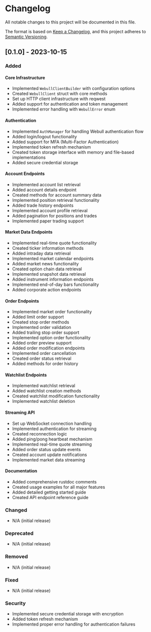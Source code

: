 # Changelog

All notable changes to this project will be documented in this file.

The format is based on [Keep a Changelog](https://keepachangelog.com/en/1.0.0/),
and this project adheres to [Semantic Versioning](https://semver.org/spec/v2.0.0.html).

## [0.1.0] - 2023-10-15

### Added

#### Core Infrastructure
- Implemented `WebullClientBuilder` with configuration options
- Created `WebullClient` struct with core methods
- Set up HTTP client infrastructure with reqwest
- Added support for authentication and token management
- Implemented error handling with `WebullError` enum

#### Authentication
- Implemented `AuthManager` for handling Webull authentication flow
- Added login/logout functionality
- Added support for MFA (Multi-Factor Authentication)
- Implemented token refresh mechanism
- Created token storage interface with memory and file-based implementations
- Added secure credential storage

#### Account Endpoints
- Implemented account list retrieval
- Added account details endpoint
- Created methods for account summary data
- Implemented position retrieval functionality
- Added trade history endpoints
- Implemented account profile retrieval
- Added pagination for positions and trades
- Implemented paper trading support

#### Market Data Endpoints
- Implemented real-time quote functionality
- Created ticker information methods
- Added intraday data retrieval
- Implemented market calendar endpoints
- Added market news functionality
- Created option chain data retrieval
- Implemented snapshot data retrieval
- Added instrument information endpoints
- Implemented end-of-day bars functionality
- Added corporate action endpoints

#### Order Endpoints
- Implemented market order functionality
- Added limit order support
- Created stop order methods
- Implemented order validation
- Added trailing stop order support
- Implemented option order functionality
- Added order preview support
- Added order modification endpoints
- Implemented order cancellation
- Created order status retrieval
- Added methods for order history

#### Watchlist Endpoints
- Implemented watchlist retrieval
- Added watchlist creation methods
- Created watchlist modification functionality
- Implemented watchlist deletion

#### Streaming API
- Set up WebSocket connection handling
- Implemented authentication for streaming
- Created reconnection logic
- Added ping/pong heartbeat mechanism
- Implemented real-time quote streaming
- Added order status update events
- Created account update notifications
- Implemented market data streaming

#### Documentation
- Added comprehensive rustdoc comments
- Created usage examples for all major features
- Added detailed getting started guide
- Created API endpoint reference guide

### Changed

- N/A (initial release)

### Deprecated

- N/A (initial release)

### Removed

- N/A (initial release)

### Fixed

- N/A (initial release)

### Security

- Implemented secure credential storage with encryption
- Added token refresh mechanism
- Implemented proper error handling for authentication failures
